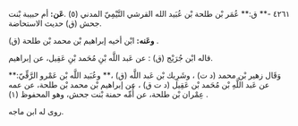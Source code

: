 ٤٢٦١ -** ق:** عُمَر بْن طلحة بْن عُبَيد الله القرشي التَّيْمِيّ المدني (٥) .**عَن:** أم حبيبة بْنت جحش (ق) حديث الاستحاضة.

**وعَنه:** ابْن أخيه إبراهيم بْن محمد بْن طلحة (ق) .

قاله ابْن جُرَيْج (ق) : عن عَبد اللَّه بْنِ مُحَمد بْنِ عَقِيل، عن إبراهيم.

وَقَال زهير بْن محمد (د ت) ، وشَرِيك بْن عَبد اللَّه (ق) ،** وعُبَيد اللَّه بْن عَمْرو الرَّقِّيّ:** عن عَبد اللَّهِ بْن مُحَمد بْن عَقِيل (د ت ق) ، عن إبراهيم بْن محمد بْن طلحة، عن عمه عِمْران بْن طلحة، عن أُمِّه حمنة بْنت جحش، وهو المحفوظ (١) .

روى له ابن ماجه.